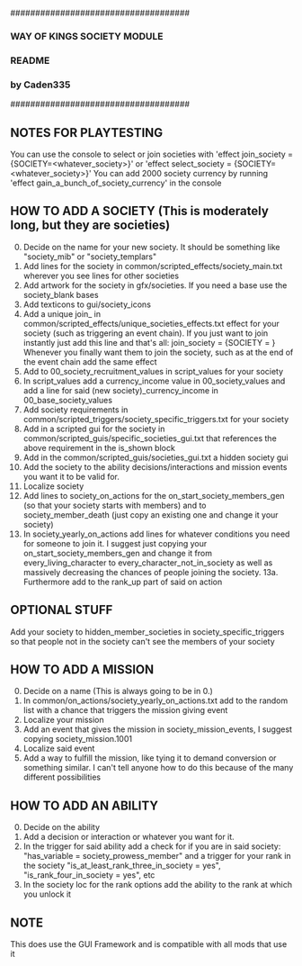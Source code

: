 ####################################
### WAY OF KINGS  SOCIETY MODULE ###
###          README              ###
###       by Caden335            ###
####################################

## NOTES FOR PLAYTESTING
 You can use the console to select or join societies with 'effect join_society = {SOCIETY=<whatever_society>}' or 'effect select_society = {SOCIETY=<whatever_society>}'
 You can add 2000 society currency by running 'effect gain_a_bunch_of_society_currency' in the console

## HOW TO ADD A SOCIETY (This is moderately long, but they are societies)
 0. Decide on the name for your new society. It should be something like "society_mib" or "society_templars"
 1. Add lines for the society in common/scripted_effects/society_main.txt wherever you see lines for other societies
 2. Add artwork for the society in gfx/societies. If you need a base use the society_blank bases
 3. Add texticons to gui/society_icons
 4. Add a unique join_<societyname> in common/scripted_effects/unique_societies_effects.txt effect for your society (such as triggering an event chain). If you just want to join instantly just add this line and that's all: join_society = {SOCIETY = <society>} Whenever you finally want them to join the society, such as at the end of the event chain add the same effect
 5. Add to 00_society_recruitment_values in script_values for your society
 6. In script_values add a currency_income value in 00_society_values and add a line for said (new society)_currency_income in 00_base_society_values
 7. Add society requirements in common/scripted_triggers/society_specific_triggers.txt for your society
 8. Add in a scripted gui for the society in common/scripted_guis/specific_societies_gui.txt that references the above requirement in the is_shown block
 9. Add in the common/scripted_guis/societies_gui.txt a hidden society gui
 10. Add the society to the ability decisions/interactions and mission events you want it to be valid for.
 11. Localize society
 12. Add lines to society_on_actions for the on_start_society_members_gen (so that your society starts with members) and to society_member_death (just copy an existing one and change it your society)
 13. In society_yearly_on_actions add lines for whatever conditions you need for someone to join it. I suggest just copying your on_start_society_members_gen and change it from every_living_character to every_character_not_in_society as well as massively decreasing the chances of people joining the society.
 13a. Furthermore add to the rank_up part of said on action

## OPTIONAL STUFF
 Add your society to hidden_member_societies in society_specific_triggers so that people not in the society can't see the members of your society

## HOW TO ADD A MISSION
 0. Decide on a name (This is always going to be in 0.)
 1. In common/on_actions/society_yearly_on_actions.txt add to the random list with a chance that triggers the mission giving event
 2. Localize your mission
 3. Add an event that gives the mission in society_mission_events, I suggest copying society_mission.1001
 4. Localize said event
 5. Add a way to fulfill the mission, like tying it to demand conversion or something similar. I can't tell anyone how to do this because of the many different possibilities

## HOW TO ADD AN ABILITY
 0. Decide on the ability
 1. Add a decision or interaction or whatever you want for it.
 2. In the trigger for said ability add a check for if you are in said society: "has_variable = society_prowess_member" and a trigger for your rank in the society "is_at_least_rank_three_in_society = yes", "is_rank_four_in_society = yes", etc
 3. In the society loc for the rank options add the ability to the rank at which you unlock it

## NOTE
 This does use the GUI Framework and is compatible with all mods that use it

